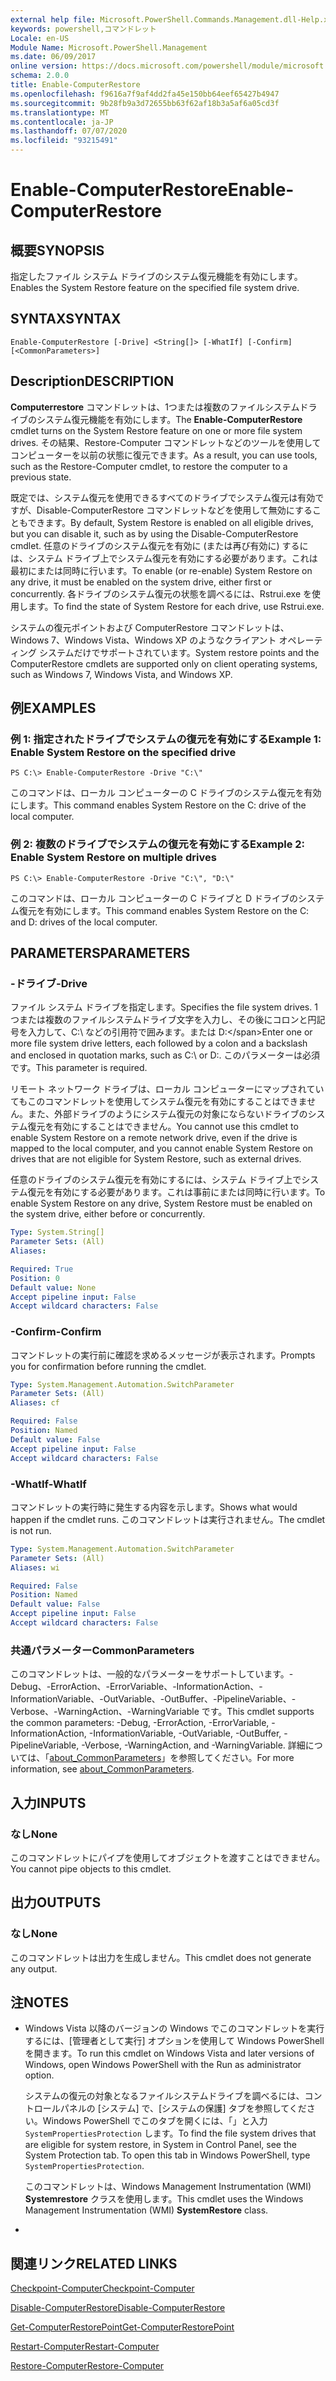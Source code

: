 ```yaml
---
external help file: Microsoft.PowerShell.Commands.Management.dll-Help.xml
keywords: powershell,コマンドレット
Locale: en-US
Module Name: Microsoft.PowerShell.Management
ms.date: 06/09/2017
online version: https://docs.microsoft.com/powershell/module/microsoft.powershell.management/enable-computerrestore?view=powershell-5.1&WT.mc_id=ps-gethelp
schema: 2.0.0
title: Enable-ComputerRestore
ms.openlocfilehash: f9616a7f9af4dd2fa45e150bb64eef65427b4947
ms.sourcegitcommit: 9b28fb9a3d72655bb63f62af18b3a5af6a05cd3f
ms.translationtype: MT
ms.contentlocale: ja-JP
ms.lasthandoff: 07/07/2020
ms.locfileid: "93215491"
---
```

# <span data-ttu-id="ac81d-103">Enable-ComputerRestore</span><span class="sxs-lookup"><span data-stu-id="ac81d-103">Enable-ComputerRestore</span></span>

## <span data-ttu-id="ac81d-104">概要</span><span class="sxs-lookup"><span data-stu-id="ac81d-104">SYNOPSIS</span></span>
<span data-ttu-id="ac81d-105">指定したファイル システム ドライブのシステム復元機能を有効にします。</span><span class="sxs-lookup"><span data-stu-id="ac81d-105">Enables the System Restore feature on the specified file system drive.</span></span>

## <span data-ttu-id="ac81d-106">SYNTAX</span><span class="sxs-lookup"><span data-stu-id="ac81d-106">SYNTAX</span></span>

```
Enable-ComputerRestore [-Drive] <String[]> [-WhatIf] [-Confirm] [<CommonParameters>]
```

## <span data-ttu-id="ac81d-107">Description</span><span class="sxs-lookup"><span data-stu-id="ac81d-107">DESCRIPTION</span></span>
<span data-ttu-id="ac81d-108">**Computerrestore** コマンドレットは、1つまたは複数のファイルシステムドライブのシステム復元機能を有効にします。</span><span class="sxs-lookup"><span data-stu-id="ac81d-108">The **Enable-ComputerRestore** cmdlet turns on the System Restore feature on one or more file system drives.</span></span>
<span data-ttu-id="ac81d-109">その結果、Restore-Computer コマンドレットなどのツールを使用してコンピューターを以前の状態に復元できます。</span><span class="sxs-lookup"><span data-stu-id="ac81d-109">As a result, you can use tools, such as the Restore-Computer cmdlet, to restore the computer to a previous state.</span></span>

<span data-ttu-id="ac81d-110">既定では、システム復元を使用できるすべてのドライブでシステム復元は有効ですが、Disable-ComputerRestore コマンドレットなどを使用して無効にすることもできます。</span><span class="sxs-lookup"><span data-stu-id="ac81d-110">By default, System Restore is enabled on all eligible drives, but you can disable it, such as by using the Disable-ComputerRestore cmdlet.</span></span>
<span data-ttu-id="ac81d-111">任意のドライブのシステム復元を有効に (または再び有効に) するには、システム ドライブ上でシステム復元を有効にする必要があります。これは最初にまたは同時に行います。</span><span class="sxs-lookup"><span data-stu-id="ac81d-111">To enable (or re-enable) System Restore on any drive, it must be enabled on the system drive, either first or concurrently.</span></span>
<span data-ttu-id="ac81d-112">各ドライブのシステム復元の状態を調べるには、Rstrui.exe を使用します。</span><span class="sxs-lookup"><span data-stu-id="ac81d-112">To find the state of System Restore for each drive, use Rstrui.exe.</span></span>

<span data-ttu-id="ac81d-113">システムの復元ポイントおよび ComputerRestore コマンドレットは、Windows 7、Windows Vista、Windows XP のようなクライアント オペレーティング システムだけでサポートされています。</span><span class="sxs-lookup"><span data-stu-id="ac81d-113">System restore points and the ComputerRestore cmdlets are supported only on client operating systems, such as Windows 7, Windows Vista, and Windows XP.</span></span>

## <span data-ttu-id="ac81d-114">例</span><span class="sxs-lookup"><span data-stu-id="ac81d-114">EXAMPLES</span></span>

### <span data-ttu-id="ac81d-115">例 1: 指定されたドライブでシステムの復元を有効にする</span><span class="sxs-lookup"><span data-stu-id="ac81d-115">Example 1: Enable System Restore on the specified drive</span></span>

```
PS C:\> Enable-ComputerRestore -Drive "C:\"
```

<span data-ttu-id="ac81d-116">このコマンドは、ローカル コンピューターの C ドライブのシステム復元を有効にします。</span><span class="sxs-lookup"><span data-stu-id="ac81d-116">This command enables System Restore on the C: drive of the local computer.</span></span>

### <span data-ttu-id="ac81d-117">例 2: 複数のドライブでシステムの復元を有効にする</span><span class="sxs-lookup"><span data-stu-id="ac81d-117">Example 2: Enable System Restore on multiple drives</span></span>

```
PS C:\> Enable-ComputerRestore -Drive "C:\", "D:\"
```

<span data-ttu-id="ac81d-118">このコマンドは、ローカル コンピューターの C ドライブと D ドライブのシステム復元を有効にします。</span><span class="sxs-lookup"><span data-stu-id="ac81d-118">This command enables System Restore on the C: and D: drives of the local computer.</span></span>

## <span data-ttu-id="ac81d-119">PARAMETERS</span><span class="sxs-lookup"><span data-stu-id="ac81d-119">PARAMETERS</span></span>

### <span data-ttu-id="ac81d-120">-ドライブ</span><span class="sxs-lookup"><span data-stu-id="ac81d-120">-Drive</span></span>
<span data-ttu-id="ac81d-121">ファイル システム ドライブを指定します。</span><span class="sxs-lookup"><span data-stu-id="ac81d-121">Specifies the file system drives.</span></span>
<span data-ttu-id="ac81d-122">1つまたは複数のファイルシステムドライブ文字を入力し、その後にコロンと円記号を入力して、C:\ などの引用符で囲みます。または D:\</span><span class="sxs-lookup"><span data-stu-id="ac81d-122">Enter one or more file system drive letters, each followed by a colon and a backslash and enclosed in quotation marks, such as C:\ or D:\.</span></span>
<span data-ttu-id="ac81d-123">このパラメーターは必須です。</span><span class="sxs-lookup"><span data-stu-id="ac81d-123">This parameter is required.</span></span>

<span data-ttu-id="ac81d-124">リモート ネットワーク ドライブは、ローカル コンピューターにマップされていてもこのコマンドレットを使用してシステム復元を有効にすることはできません。また、外部ドライブのようにシステム復元の対象にならないドライブのシステム復元を有効にすることはできません。</span><span class="sxs-lookup"><span data-stu-id="ac81d-124">You cannot use this cmdlet to enable System Restore on a remote network drive, even if the drive is mapped to the local computer, and you cannot enable System Restore on drives that are not eligible for System Restore, such as external drives.</span></span>

<span data-ttu-id="ac81d-125">任意のドライブのシステム復元を有効にするには、システム ドライブ上でシステム復元を有効にする必要があります。これは事前にまたは同時に行います。</span><span class="sxs-lookup"><span data-stu-id="ac81d-125">To enable System Restore on any drive, System Restore must be enabled on the system drive, either before or concurrently.</span></span>

```yaml
Type: System.String[]
Parameter Sets: (All)
Aliases:

Required: True
Position: 0
Default value: None
Accept pipeline input: False
Accept wildcard characters: False
```

### <span data-ttu-id="ac81d-126">-Confirm</span><span class="sxs-lookup"><span data-stu-id="ac81d-126">-Confirm</span></span>
<span data-ttu-id="ac81d-127">コマンドレットの実行前に確認を求めるメッセージが表示されます。</span><span class="sxs-lookup"><span data-stu-id="ac81d-127">Prompts you for confirmation before running the cmdlet.</span></span>

```yaml
Type: System.Management.Automation.SwitchParameter
Parameter Sets: (All)
Aliases: cf

Required: False
Position: Named
Default value: False
Accept pipeline input: False
Accept wildcard characters: False
```

### <span data-ttu-id="ac81d-128">-WhatIf</span><span class="sxs-lookup"><span data-stu-id="ac81d-128">-WhatIf</span></span>
<span data-ttu-id="ac81d-129">コマンドレットの実行時に発生する内容を示します。</span><span class="sxs-lookup"><span data-stu-id="ac81d-129">Shows what would happen if the cmdlet runs.</span></span>
<span data-ttu-id="ac81d-130">このコマンドレットは実行されません。</span><span class="sxs-lookup"><span data-stu-id="ac81d-130">The cmdlet is not run.</span></span>

```yaml
Type: System.Management.Automation.SwitchParameter
Parameter Sets: (All)
Aliases: wi

Required: False
Position: Named
Default value: False
Accept pipeline input: False
Accept wildcard characters: False
```

### <span data-ttu-id="ac81d-131">共通パラメーター</span><span class="sxs-lookup"><span data-stu-id="ac81d-131">CommonParameters</span></span>
<span data-ttu-id="ac81d-132">このコマンドレットは、一般的なパラメーターをサポートしています。-Debug、-ErrorAction、-ErrorVariable、-InformationAction、-InformationVariable、-OutVariable、-OutBuffer、-PipelineVariable、-Verbose、-WarningAction、-WarningVariable です。</span><span class="sxs-lookup"><span data-stu-id="ac81d-132">This cmdlet supports the common parameters: -Debug, -ErrorAction, -ErrorVariable, -InformationAction, -InformationVariable, -OutVariable, -OutBuffer, -PipelineVariable, -Verbose, -WarningAction, and -WarningVariable.</span></span> <span data-ttu-id="ac81d-133">詳細については、「[about_CommonParameters](https://go.microsoft.com/fwlink/?LinkID=113216)」を参照してください。</span><span class="sxs-lookup"><span data-stu-id="ac81d-133">For more information, see [about_CommonParameters](https://go.microsoft.com/fwlink/?LinkID=113216).</span></span>

## <span data-ttu-id="ac81d-134">入力</span><span class="sxs-lookup"><span data-stu-id="ac81d-134">INPUTS</span></span>

### <span data-ttu-id="ac81d-135">なし</span><span class="sxs-lookup"><span data-stu-id="ac81d-135">None</span></span>
<span data-ttu-id="ac81d-136">このコマンドレットにパイプを使用してオブジェクトを渡すことはできません。</span><span class="sxs-lookup"><span data-stu-id="ac81d-136">You cannot pipe objects to this cmdlet.</span></span>

## <span data-ttu-id="ac81d-137">出力</span><span class="sxs-lookup"><span data-stu-id="ac81d-137">OUTPUTS</span></span>

### <span data-ttu-id="ac81d-138">なし</span><span class="sxs-lookup"><span data-stu-id="ac81d-138">None</span></span>
<span data-ttu-id="ac81d-139">このコマンドレットは出力を生成しません。</span><span class="sxs-lookup"><span data-stu-id="ac81d-139">This cmdlet does not generate any output.</span></span>

## <span data-ttu-id="ac81d-140">注</span><span class="sxs-lookup"><span data-stu-id="ac81d-140">NOTES</span></span>

* <span data-ttu-id="ac81d-141">Windows Vista 以降のバージョンの Windows でこのコマンドレットを実行するには、[管理者として実行] オプションを使用して Windows PowerShell を開きます。</span><span class="sxs-lookup"><span data-stu-id="ac81d-141">To run this cmdlet on Windows Vista and later versions of Windows, open Windows PowerShell with the Run as administrator option.</span></span>

  <span data-ttu-id="ac81d-142">システムの復元の対象となるファイルシステムドライブを調べるには、コントロールパネルの [システム] で、[システムの保護] タブを参照してください。Windows PowerShell でこのタブを開くには、「」と入力 `SystemPropertiesProtection` します。</span><span class="sxs-lookup"><span data-stu-id="ac81d-142">To find the file system drives that are eligible for system restore, in System in Control Panel, see the System Protection tab. To open this tab in Windows PowerShell, type `SystemPropertiesProtection`.</span></span>

  <span data-ttu-id="ac81d-143">このコマンドレットは、Windows Management Instrumentation (WMI) **Systemrestore** クラスを使用します。</span><span class="sxs-lookup"><span data-stu-id="ac81d-143">This cmdlet uses the Windows Management Instrumentation (WMI) **SystemRestore** class.</span></span>

*

## <span data-ttu-id="ac81d-144">関連リンク</span><span class="sxs-lookup"><span data-stu-id="ac81d-144">RELATED LINKS</span></span>

[<span data-ttu-id="ac81d-145">Checkpoint-Computer</span><span class="sxs-lookup"><span data-stu-id="ac81d-145">Checkpoint-Computer</span></span>](Checkpoint-Computer.md)

[<span data-ttu-id="ac81d-146">Disable-ComputerRestore</span><span class="sxs-lookup"><span data-stu-id="ac81d-146">Disable-ComputerRestore</span></span>](Disable-ComputerRestore.md)

[<span data-ttu-id="ac81d-147">Get-ComputerRestorePoint</span><span class="sxs-lookup"><span data-stu-id="ac81d-147">Get-ComputerRestorePoint</span></span>](Get-ComputerRestorePoint.md)

[<span data-ttu-id="ac81d-148">Restart-Computer</span><span class="sxs-lookup"><span data-stu-id="ac81d-148">Restart-Computer</span></span>](Restart-Computer.md)

[<span data-ttu-id="ac81d-149">Restore-Computer</span><span class="sxs-lookup"><span data-stu-id="ac81d-149">Restore-Computer</span></span>](Restore-Computer.md)
